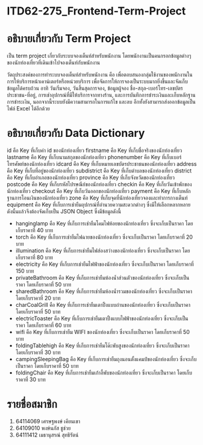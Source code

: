 # ITD62-275_Frontend-Term-Project
# อธิบายเกี่ยวกับ Term Project
  เป็น term project เกี่ยวกับระบบจองเต็นท์สำหรับพนักงาน โดยพนักงานเป็นคนกรอกข้อมูลต่างๆของนักท่องเที่ยวที่เดินเข้าไปจองเต็นท์กับพนักงาน

  วัตถุประสงค์ของการทำระบบจองเต็นท์สำหรับพนักงาน คือ เพื่อตอบสนองกลุ่มใช้งานของพนักงานในการให้บริการหน้าเคาน์เตอร์หรือหน่วยบริการ เพื่อจัดการให้การจองเป็นระบบมากยิ่งขึ้นและจัดเก็บข้อมูลได้ครบถ้วน อาทิ วันเริ่มจอง, วันสิ้นสุดการจอง, ข้อมูลผู้จอง ชื่อ-สกุล-เบอร์โทร-เลขบัตรประชาชน-ที่อยู่, การเช่าอุปกรณ์ที่มีให้บริการจากทางร้าน, และการบันทึกการชำระเงินและเก็บหลักฐานการชำระเงิน, นอกจากนี้ระบบยังมีความสามารถในการแก้ไข และลบ อีกทั้งยังสามารถส่งออกข้อมูลเป็นไฟล์ Excel ได้อีกด้วย
# อธิบายเกี่ยวกับ Data Dictionary
id คือ Key ที่เก็บค่า id ของนักท่องเที่ยว
firstname คือ Key ที่เก็บชื่อจริงของนักท่องเที่ยว
lastname คือ Key ที่เก็บนามสกุลของนักท่องเที่ยว
phonenumber คือ Key ที่เก็บเบอร์โทรศัพท์ของนักท่องเที่ยว
idcard คือ Key ที่เก็บหมายเลขบัตรประชาชนของนักท่องเที่ยว
address คือ Key ที่เก็บที่อยู่ของนักท่องเที่ยว
subdistrict คือ Key ที่เก็บตำบลของนักท่องเที่ยว
district คือ Key ที่เก็บอำเภอของนักท่องเที่ยว
province คือ Key ที่เก็บจังหวัดของนักท่องเที่ยว
postcode คือ Key ที่เก็บรหัสไปรษณีย์ของนักท่องเที่ยว
checkin คือ Key ที่เก็บวันเข้าพักของนักท่องเที่ยว
checkout คือ Key ที่เก็บวันออกของนักท่องเที่ยว
payment คือ Key ที่เก็บหลักฐานการโอนเงินของนักท่องเที่ยว
zone คือ Key ที่เก็บจุดที่นักท่องเที่ยวจองและทำการกางเต็นท์
equipment คือ Key ที่เก็บการเช่ายืมอุปกรณ์ที่อำนวยความสะดวกต่างๆ ซึ่งมีให้เลือกหลากหลาย ดังนั้นแล้วจึงต้องจัดเก็บเป็น JSON Object ซึ่งมีข้อมูลดังนี้
- hanginglamp คือ Key ที่เก็บการเช่ายืมโคมไฟห้อยของนักท่องเที่ยว ซึ่งจะเก็บเป็นราคา โดยเก็บราคาที่ 40 บาท
- torch คือ Key ที่เก็บการเช่ายืมไฟฉายของนักท่องเที่ยว ซึ่งจะเก็บเป็นราคา โดยเก็บราคาที่ 20 บาท
- illumination คือ Key ที่เก็บการเช่ายืมไฟส่องสว่างของนักท่องเที่ยว ซึ่งจะเก็บเป็นราคา โดยเก็บราคาที่ 80 บาท
- electricity คือ Key ที่เก็บการเช่ายืมไฟฟ้าของนักท่องเที่ยว ซึ่งจะเก็บเป็นราคา โดยเก็บราคาที่ 150 บาท
- privateBathroom คือ Key ที่เก็บการเช่ายืมห้องน้ำส่วนตัวของนักท่องเที่ยว ซึ่งจะเก็บเป็นราคา โดยเก็บราคาที่ 50 บาท
- sharedBathroom คือ Key ที่เก็บการเช่ายืมห้องน้ำรวมของนักท่องเที่ยว ซึ่งจะเก็บเป็นราคา โดยเก็บราคาที่ 20 บาท
- charCoalGrill คือ Key ที่เก็บการเช่ายืมเตาปิ้งแบบถ่านของนักท่องเที่ยว ซึ่งจะเก็บเป็นราคา โดยเก็บราคาที่ 50 บาท
- electricToaster คือ Key ที่เก็บการเช่ายืมเตาปิ้งแบบไฟฟ้าของนักท่องเที่ยว ซึ่งจะเก็บเป็นราคา โดยเก็บราคาที่ 60 บาท
- wifi คือ Key ที่เก็บการเช่ายืม WIFI ของนักท่องเที่ยว ซึ่งจะเก็บเป็นราคา โดยเก็บราคาที่ 50 บาท
- foldingTablehigh คือ Key ที่เก็บการเช่ายืมโต๊ะพับสูงของนักท่องเที่ยว ซึ่งจะเก็บเป็นราคา โดยเก็บราคาที่ 30 บาท
- campingSleepingBag คือ Key ที่เก็บการเช่ายืมถุงนอนตั้งแคมป์ของนักท่องเที่ยว ซึ่งจะเก็บเป็นราคา โดยเก็บราคาที่ 50 บาท
- foldingChair คือ Key ที่เก็บการเช่ายืมเก้าอี้พับของนักท่องเที่ยว ซึ่งจะเก็บเป็นราคา โดยเก็บราคาที่ 30 บาท
# รายชื่อสมาชิก
1. 64114069 เศรษฐพงษ์ เคียนเขา 
2. 64109010 พงษ์นภัส ชูช่วย
3. 64111412 เมธานุสรณ์ สุทธิรัตน์
